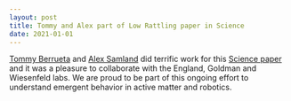 ```yaml
---
layout: post
title: Tommy and Alex part of Low Rattling paper in Science
date: 2021-01-01
---
```

[Tommy Berrueta](https://murpheylab.github.io/people/thomasberrueta) and [Alex Samland](https://murpheylab.github.io/people/alexsamland) did terrific work for this [Science paper](https://science.sciencemag.org/content/371/6524/90) and it was a pleasure to collaborate with the England, Goldman and Wiesenfeld labs.  We are proud to be part of this ongoing effort to understand emergent behavior in active matter and robotics.
